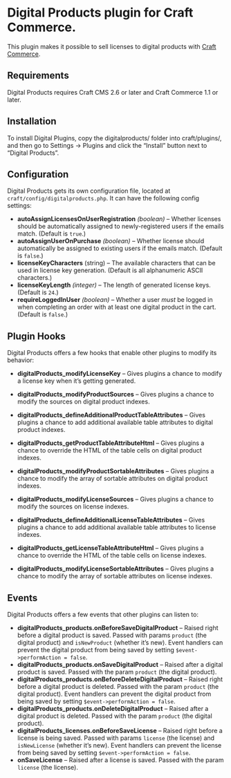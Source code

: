 # Digital Products plugin for Craft Commerce.

This plugin makes it possible to sell licenses to digital products with [Craft Commerce](http://craftcommerce.com).

## Requirements

Digital Products requires Craft CMS 2.6 or later and Craft Commerce 1.1 or later.

## Installation

To install Digital Plugins, copy the digitalproducts/ folder into craft/plugins/, and then go to Settings → Plugins and click the “Install” button next to “Digital Products”.

## Configuration

Digital Products gets its own configuration file, located at `craft/config/digitalproducts.php`. It can have the following config settings:

- **autoAssignLicensesOnUserRegistration** _(boolean)_ – Whether licenses should be automatically assigned to newly-registered users if the emails match. (Default is `true`.)
- **autoAssignUserOnPurchase** _(boolean)_ – Whether license should automatically be assigned to existing users if the emails match. (Default is `false`.)
- **licenseKeyCharacters** (string) – The available characters that can be used in license key generation. (Default is all alphanumeric ASCII characters.)
- **licenseKeyLength** _(integer)_ – The length of generated license keys. (Default is `24`.)
- **requireLoggedInUser** _(boolean)_ – Whether a user *must* be logged in when completing an order with at least one digital product in the cart. (Default is `false`.)

## Plugin Hooks

Digital Products offers a few hooks that enable other plugins to modify its behavior:

- **digitalProducts_modifyLicenseKey** – Gives plugins a chance to modify a license key when it’s getting generated.

- **digitalProducts_modifyProductSources** – Gives plugins a chance to modify
the sources on digital product indexes.
- **digitalProducts_defineAdditionalProductTableAttributes** – Gives plugins a chance to add additional available table attributes to digital product indexes.
- **digitalProducts_getProductTableAttributeHtml** – Gives plugins a chance to override the HTML of the table cells on digital product indexes.
- **digitalProducts_modifyProductSortableAttributes** – Gives plugins a chance to modify the array of sortable attributes on digital product indexes.

- **digitalProducts_modifyLicenseSources** – Gives plugins a chance to modify
the sources on license indexes.
- **digitalProducts_defineAdditionalLicenseTableAttributes** – Gives plugins a chance to add additional available table attributes to license indexes.
- **digitalProducts_getLicenseTableAttributeHtml** – Gives plugins a chance to override the HTML of the table cells on license indexes.
- **digitalProducts_modifyLicenseSortableAttributes** – Gives plugins a chance to modify the array of sortable attributes on license indexes.

## Events

Digital Products offers a few events that other plugins can listen to:

- **digitalProducts_products.onBeforeSaveDigitalProduct** – Raised right before a digital product is saved. Passed with params `product` (the digital product) and `isNewProduct` (whether it’s new). Event handlers can prevent the digital product from being saved by setting `$event->performAction = false`.
- **digitalProducts_products.onSaveDigitalProduct** – Raised after a digital product is saved. Passed with the param `product` (the digital product).
- **digitalProducts_products.onBeforeDeleteDigitalProduct** – Raised right before a digital product is deleted. Passed with the param `product` (the digital product). Event handlers can prevent the digital product from being saved by setting `$event->performAction = false`.
- **digitalProducts_products.onDeleteDigitalProduct** – Raised after a digital product is deleted. Passed with the param `product` (the digital product).
- **digitalProducts_licenses.onBeforeSaveLicense** – Raised right before a license is being saved. Passed with params `license` (the license) and `isNewLicense` (whether it’s new). Event handlers can prevent the license from being saved by setting `$event->performAction = false`.
- **onSaveLicense** – Raised after a license is saved. Passed with the param `license` (the license).
